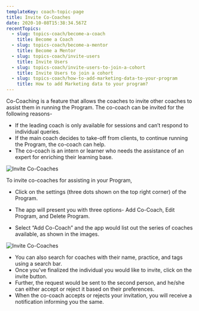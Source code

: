 ```yaml
---
templateKey: coach-topic-page
title: Invite Co-Coaches
date: 2020-10-08T15:38:34.567Z
recentTopics:
  - slug: topics-coach/become-a-coach
    title: Become a Coach
  - slug: topics-coach/become-a-mentor
    title: Become a Mentor
  - slug: topics-coach/invite-users
    title: Invite Users
  - slug: topics-coach/invite-users-to-join-a-cohort
    title: Invite Users to join a cohort
  - slug: topics-coach/how-to-add-marketing-data-to-your-program
    title: How to add Marketing data to your program?
---
```

Co-Coaching is a feature that allows the coaches to invite other coaches to assist them in running the Program. The co-coach can be invited for the following reasons-

* If the leading coach is only available for sessions and can’t respond to individual queries.
* If the main coach decides to take-off from clients, to continue running the Program, the co-coach can help.
* The co-coach is an intern or learner who needs the assistance of an expert for enriching their learning base. 

![Invite Co-Coaches](/img/edit-program-i.png "Invite Co-Coaches")

To invite co-coaches for assisting in your Program, 

* Click on the settings (three dots shown on the top right corner) of the Program. 



* The app will present you with three options- Add Co-Coach, Edit Program, and Delete Program.



* Select “Add Co-Coach” and the app would list out the series of coaches available, as shown in the images.

![Invite Co-Coaches](/img/add-co-coaches-i.png "Invite Co-Coaches")

* You can also search for coaches with their name, practice, and tags using a search bar.
* Once you’ve finalized the individual you would like to invite, click on the invite button. 
* Further, the request would be sent to the second person, and he/she can either accept or reject it based on their preferences. 
* When the co-coach accepts or rejects your invitation, you will receive a notification informing you the same.
